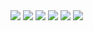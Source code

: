 <!DOCTYPE html>
<html lang="en">
<head>
  <meta charset="UTF-8">
  <meta name="viewport" content="width=device-width, initial-scale=1.0">
  <title>니모를 찾아서</title>
</head>
<body>
  <img src="https://img.shields.io/badge/Java-ED8B00?style=for-the-badge&logo=openjdk&logoColor=white">
      <img src="https://img.shields.io/badge/Oracle-F80000?style=for-the-badge&logo=Oracle&logoColor=white">
      <img src="https://img.shields.io/badge/Thymeleaf-%23005C0F.svg?style=for-the-badge&logo=Thymeleaf&logoColor=white">
      <img src="https://img.shields.io/badge/spring-%236DB33F.svg?style=for-the-badge&logo=spring&logoColor=white">
      <img src="https://img.shields.io/badge/HTML-239120?style=for-the-badge&logo=html5&logoColor=white">
      <img src="https://img.shields.io/badge/CSS-239120?&style=for-the-badge&logo=css3&logoColor=white">
</body>
</html>
